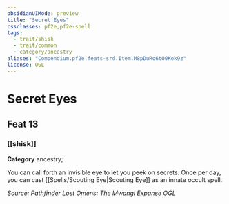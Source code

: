 ```yaml
---
obsidianUIMode: preview
title: "Secret Eyes"
cssclasses: pf2e,pf2e-spell
tags:
  - trait/shisk
  - trait/common
  - category/ancestry
aliases: "Compendium.pf2e.feats-srd.Item.M8pDuRo6tO0Kok9z"
license: OGL
---
```

# Secret Eyes
## Feat 13
### [[shisk]]

**Category** ancestry; 




You can call forth an invisible eye to let you peek on secrets. Once per day, you can cast [[Spells/Scouting Eye|Scouting Eye]] as an innate occult spell.

*Source: Pathfinder Lost Omens: The Mwangi Expanse*
*OGL*